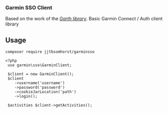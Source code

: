 ### Garmin SSO Client ####

Based on the work of the *[Garth library](https://github.com/matin/garth)*. Basic Garmin Connect / Auth client library

## Usage ##

``composer require jjtbsomhorst/garminsso``

```
<?php
 use garmin\sso\GarminClient;
 
 $client = new GarminClient();
 $client
    ->username('username')
    ->password('password')
    ->cookieJarLocation('path')
    ->login();
    
 $activities $client->getActivities();    

```



